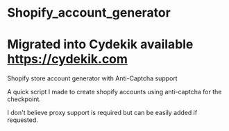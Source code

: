 # Shopify_account_generator
# Migrated into Cydekik available https://cydekik.com
Shopify store account generator with Anti-Captcha support

A quick script I made to create shopify accounts using anti-captcha for the checkpoint.

I don't believe proxy support is required but can be easily added if requested.
